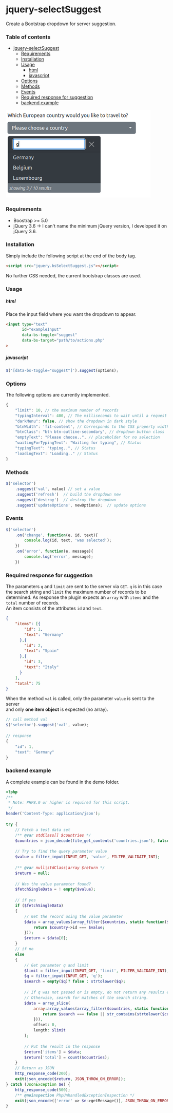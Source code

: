 # jquery-selectSuggest

Create a Bootstrap dropdown for server suggestion.

### Table of contents
- [jquery-selectSuggest](#jquery-selectsuggest)
    + [Requirements](#requirements)
    + [Installation](#installation)
    + [Usage](#usage)
        * [html](#html)
        * [javascript](#javascript)
    + [Options](#options)
    + [Methods](#methods)
    + [Events](#events)
    + [Required response for suggestion](#required-response-for-suggestion)
    + [backend example](#backend-example)

![demo picture](./demo/selectSuggest-Demo.png)

### Requirements
- Boostrap >= 5.0
- jQuery 3.6 -> I can't name the minimum jQuery version, I developed it on jQuery 3.6.
### Installation
Simply include the following script at the end of the body tag.
```html
<script src="jquery.bsSelectSuggest.js"></script>
```
No further CSS needed, the current bootstrap classes are used.

### Usage
##### html
Place the input field where you want the dropdown to appear.
```html
<input type="text"
       id="exampleInput"
       data-bs-toggle="suggest"
       data-bs-target="path/to/actions.php"
>
```
##### javascript
```js
$('[data-bs-toggle="suggest"]').suggest(options);
```
### Options
The following options are currently implemented.
```js
{
    "limit": 10, // the maximum number of records
    "typingInterval": 400, // The milliseconds to wait until a request starts
    "darkMenu": false, // show the dropdown in dark style
    "btnWidth": 'fit-content', // Corresponds to the CSS property width
    "btnClass": "btn btn-outline-secondary", // dropdown button class
    "emptyText": "Please choose..", // placeholder for no selection
    "waitingForTypingText": "Waiting for typing", // Status
    "typingText": "typing..", // Status
    "loadingText": "Loading.." // Status
}
```
### Methods
```js
$('selector')
    .suggest('val', value) // set a value
    .suggest('refresh')  // build the dropdown new
    .suggest('destroy')  // destroy the dropdown
    .suggest('updateOptions', newOptions);  // update options
```
### Events
```js
$('selector')
    .on('change', function(e, id, text){
        console.log(id, text, 'was selected');
    })
    .on('error', function(e, message){
        console.log('error', message);
    })
```
### Required response for suggestion
The parameters `q` and `limit` are sent to the server via `GET`.
`q` is in this case the search string and `limit` the maximum number of records to be determined.
As response the plugin expects an `array` with `items` and the `total` number of records.  
An item consists of the attributes `id` and `text`.
```json
{
    "items": [{
        "id": 1,
        "text": "Germany"
      },{
        "id": 2,
        "text": "Spain"
      },{
        "id": 3,
        "text": "Italy"
      }
    ],
    "total": 75
}
```
When the method `val` is called, only the parameter `value` is sent to the server   
and only **one item object** is expected (no array).
```js
// call method val
$('selector').suggest('val', value);

// response
{
    "id": 1,
    "text": "Germany"
}
```

### backend example
A complete example can be found in the demo folder.
```php
<?php
/**
 * Note: PHP8.0 or higher is required for this script.
 */
header('Content-Type: application/json');

try {
    // Fetch a test data set
    /** @var stdClass[] $countries */
    $countries = json_decode(file_get_contents('countries.json'), false, 512, JSON_THROW_ON_ERROR);

    // Try to find the query parameter value
    $value = filter_input(INPUT_GET, 'value', FILTER_VALIDATE_INT);

    /** @var null|stdClass|array $return */
    $return = null;

    // Was the value parameter found?
    $fetchSingleData = ! empty($value);

    // if yes
    if ($fetchSingleData)
    {
        // Get the record using the value parameter
        $data = array_values(array_filter($countries, static function($country) use ($value){
            return $country->id === $value;
        }));
        $return = $data[0];
    }
    // if no
    else
    {
        // Get parameter q and limit
        $limit = filter_input(INPUT_GET, 'limit', FILTER_VALIDATE_INT);
        $q = filter_input(INPUT_GET, 'q');
        $search = empty($q)? false : strtolower($q);

        // If q was not passed or is empty, do not return any results either.
        // Otherwise, search for matches of the search string.
        $data = array_slice(
            array:array_values(array_filter($countries, static function($country) use ($search){
                return $search === false || str_contains(strtolower($country->text), $search);
            })),
            offset: 0,
            length: $limit
        );

        // Put the result in the response
        $return['items'] = $data;
        $return['total'] = count($countries);
    }
    // Return as JSON
    http_response_code(200);
    exit(json_encode($return, JSON_THROW_ON_ERROR));
} catch (JsonException $e) {
    http_response_code(500);
    /** @noinspection PhpUnhandledExceptionInspection */
    exit(json_encode(['error' => $e->getMessage()], JSON_THROW_ON_ERROR));
}


```